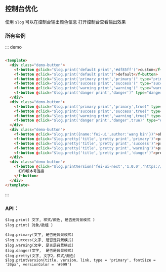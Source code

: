 ## 控制台优化

使用 `$log` 可以在控制台输出颜色信息 打开控制台查看输出效果

### 所有实例

::: demo

```html

<template>
  <div class="demo-button">
    <f-button @click="$log.print('default print','#df85ff')">custom</f-button>
    <f-button @click="$log.print('default print')">default</f-button>
    <f-button @click="$log.print('primary print','primary')" type="primary">primary</f-button>
    <f-button @click="$log.print('success print','success')" type="success">success</f-button>
    <f-button @click="$log.print('warning print','warning')" type="warning">warning</f-button>
    <f-button @click="$log.print('danger print','danger')" type="danger">danger</f-button>
  </div>
  <div class="demo-button">
    <f-button @click="$log.print('primary print','primary',true)" type="primary">primary-back</f-button>
    <f-button @click="$log.print('success print','success',true)" type="success">success-back</f-button>
    <f-button @click="$log.print('warning print','warning',true)" type="warning">warning-back</f-button>
    <f-button @click="$log.print('danger print','danger',true)" type="danger">danger-back</f-button>
  </div>
  <div class="demo-button">
    <f-button @click="$log.print({name:'fei-ui',author:'wang bin'})">object - log</f-button>
    <f-button @click="$log.pretty('title','pretty print','primary')">pretty - primary</f-button>
    <f-button @click="$log.pretty('title','pretty print','success')">pretty - success</f-button>
    <f-button @click="$log.pretty('title','pretty print','warning')">pretty - warning</f-button>
    <f-button @click="$log.pretty('title','pretty print','danger')">pretty - danger</f-button>
  </div>
  <div class="demo-button">
    <f-button @click="$log.printVersion('fei-ui-next','1.0.0','https://wangbin3162.gitee.io/bin-ui-next/')">
      打印版本号连接
    </f-button>
  </div>
</template>
```

:::

### API：

    $log.print( 文字, 样式/颜色, 是否是背景模式 )
    $log.print( 对象/数组 )
    
    $log.primary(文字, 是否是背景模式)
    $log.success(文字, 是否是背景模式)
    $log.warning(文字, 是否是背景模式)
    $log.danger(文字,  是否是背景模式)
    $log.pretty(文字, 文字2，样式/颜色)
    $log.printVersion(title, version, link, type = 'primary', fontSize = '20px', versionColor = '#999')
